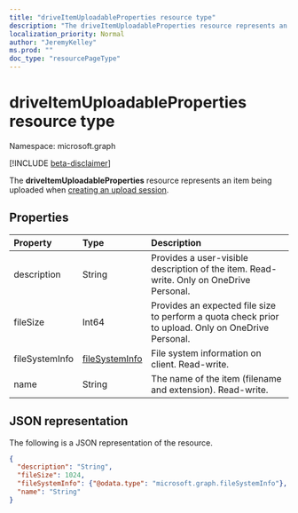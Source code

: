 ```yaml
---
title: "driveItemUploadableProperties resource type"
description: "The driveItemUploadableProperties resource represents an item being uploaded when creating an upload session."
localization_priority: Normal
author: "JeremyKelley"
ms.prod: ""
doc_type: "resourcePageType"
---
```


# driveItemUploadableProperties resource type

Namespace: microsoft.graph

[!INCLUDE [beta-disclaimer](../../includes/beta-disclaimer.md)]

The **driveItemUploadableProperties** resource represents an item being uploaded when [creating an upload session](../api/driveitem-createuploadsession.md).

## Properties

| Property     | Type                              | Description                                                                                         |
|:-------------|:----------------------------------|:----------------------------------------------------------------------------------------------------|
|description   |String                             | Provides a user-visible description of the item. Read-write. Only on OneDrive Personal.             |
|fileSize      |Int64                              | Provides an expected file size to perform a quota check prior to upload. Only on OneDrive Personal. |
|fileSystemInfo|[fileSystemInfo](filesysteminfo.md)| File system information on client. Read-write.                                                      |
|name          |String                             | The name of the item (filename and extension). Read-write.                                          |

## JSON representation

The following is a JSON representation of the resource.

<!-- {
  "blockType": "resource",
  "optionalProperties": [

  ],
  "@odata.type": "microsoft.graph.driveItemUploadableProperties",
  "baseType": null
}-->

```json
{
  "description": "String",
  "fileSize": 1024,
  "fileSystemInfo": {"@odata.type": "microsoft.graph.fileSystemInfo"},
  "name": "String"
}
```

<!-- uuid: 16cd6b66-4b1a-43a1-adaf-3a886856ed98
2019-02-04 14:57:30 UTC -->
<!-- {
  "type": "#page.annotation",
  "description": "driveItemUploadableProperties resource",
  "keywords": "driveItemUploadableProperties,createUploadSession",
  "section": "documentation",
  "tocPath": ""
}-->